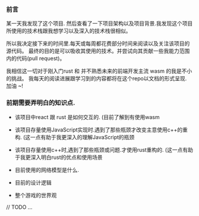 ### 前言
某一天我发现了这个项目. 然后查看了一下项目架构以及项目背景.我发现这个项目所使用的技术栈跟我想学习以及深入的技术栈很相似。

所以我决定接下来的时间里.每天或每周都花费部分时间来阅读以及关注该项目的源代码。
最终的目的是可以吸收其使用的技术。并尝试向其贡献一些我能力范围内的代码(pull request)。

我相信这一切对于刚入门rust 和 并不熟悉未来的前端开发主流 wasm 的我是不小的挑战。
我每天的阅读进展跟学习到的内容都将在这个repo以文档的形式呈现. 加油 ~!

### 前期需要弄明白的知识点.

- 该项目中react 跟 rust 是如何交互的. (目前了解到有使用wasm

- 该项目存量使用JavaScript实现时.遇到了那些瓶颈才改变主意使用c++的重构. (这一点有助于我更深入的理解JavaScript的瓶颈

- 该项目存量使用c++时,遇到了那些瓶颈或问题.才使用rust重构的. (这一点有助于我更深入明白rust的优点和使用场景

- 目前使用的网络模型是什么.

- 目前的设计逻辑

- 整个游戏的世界观

// TODO ...